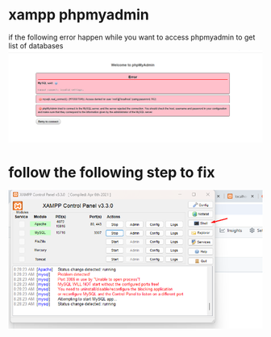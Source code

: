 # xampp  phpmyadmin 
if the following error happen while you want to access phpmyadmin to get list of databases
![Alt text](image/phpmyadmin.png)

# follow the following step to fix 
![Alt text](image/image1.png)
